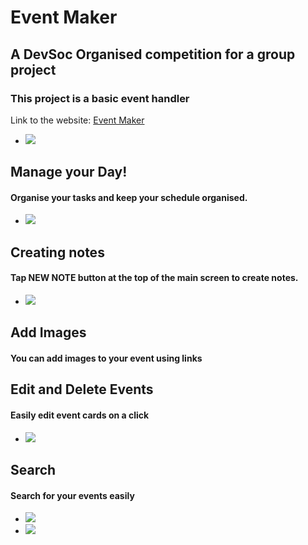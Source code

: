 # Event Maker

## A DevSoc Organised competition for a group project

### This project is a basic event handler

Link to the website: [Event Maker](https://event-maker.netlify.app/)
* ![](https://i.imgur.com/q7PSmpnm.png)

## Manage your Day!
#### Organise your tasks and keep your schedule organised.
* ![](https://i.imgur.com/r6NTqSy.png)

## Creating notes
#### Tap **NEW NOTE** button at the top of the main screen to create notes.
* ![](https://i.imgur.com/NZcFs5hm.png)

## Add Images
#### You can add images to your event using links

## Edit and Delete Events
#### Easily edit event cards on a click
* ![](https://i.imgur.com/SIVUPEMm.png)

## Search
#### Search for your events easily
* ![](https://i.imgur.com/KqsvpoT.png)
* ![](https://i.imgur.com/F8EPhIJ.png)
